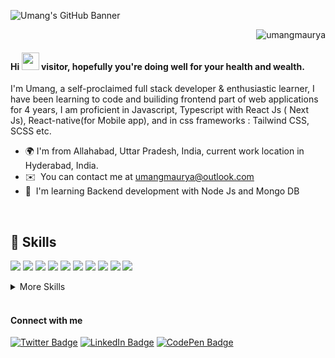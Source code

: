 ![Umang's GitHub Banner](./Assets/banner.gif)

<p align="right"> <img src="https://komarev.com/ghpvc/?username=umangmaurya&label=Profile%20views&color=FFBF00&style=for-the-badge" alt="umangmaurya" /> </p>


<h4> Hi  <img src="https://raw.githubusercontent.com/aemmadi/aemmadi/master/wave.gif" width="28px"> visitor, hopefully you're doing well for your health and wealth.</h4>

I'm Umang, a self-proclaimed full stack developer & enthusiastic learner,
I have been learning to code and builiding frontend part of web applications for 4 years, I am proficient in Javascript, Typescript with React Js ( Next Js), React-native(for Mobile app), and in css frameworks : Tailwind CSS, SCSS etc.

* 🌍  I'm from Allahabad, Uttar Pradesh, India, current work location in Hyderabad, India.
* ✉️  You can contact me at [umangmaurya@outlook.com](mailto:umangmaurya@outlook.com)
* 🧠  I'm learning Backend development with Node Js and Mongo DB

<br>

## 💼 Skills

![](https://img.shields.io/badge/Code-JavaScript-informational?style=for-the-badge&logo=JavaScript&logoColor=white&color=blueviolet)
![](https://img.shields.io/badge/Code-TypeScript-informational?style=for-the-badge&logo=TypeScript&logoColor=white&color=blueviolet)
![](https://img.shields.io/badge/Code-React-informational?style=for-the-badge&logo=react&logoColor=white&color=blueviolet)
![](https://img.shields.io/badge/Code-ReactNative-informational?style=for-the-badge&logo=react&logoColor=white&color=blueviolet)
![](https://img.shields.io/badge/Code-Redux-informational?style=for-the-badge&logo=Redux&logoColor=white&color=blueviolet)
![](https://img.shields.io/badge/Framework-NextJS-informational?style=for-the-badge&logo=Next&logoColor=white&color=blueviolet)
![](https://img.shields.io/badge/Code-NodeJs-informational?style=for-the-badge&logo=Node&logoColor=white&color=blueviolet)
![](https://img.shields.io/badge/Code-Java-informational?style=for-the-badge&logo=Java&logoColor=white&color=blueviolet)
![](https://img.shields.io/badge/Database-MySQL-informational?style=for-the-badge&logo=MySQL&logoColor=white&color=blueviolet)
![](https://img.shields.io/badge/Database-MongoDB-informational?style=for-the-badge&logo=MongoDB&logoColor=white&color=blueviolet)




<details>
<summary>More Skills</summary>
<br>

![](https://img.shields.io/badge/Style-CSS-informational?style=for-the-badge&logo=css3&logoColor=white&color=4AB197)
![](https://img.shields.io/badge/Style-Tailwind-informational?style=for-the-badge&logo=Tailwind-CSS&logoColor=white&color=4AB197)
![](https://img.shields.io/badge/Style-Sass-informational?style=for-the-badge&logo=Sass&logoColor=white&color=4AB197)

<br>

![](https://img.shields.io/badge/Test-Jasmine-informational?style=for-the-badge&logo=Jasmine&logoColor=white&color=4AB197)
![](https://img.shields.io/badge/Test-Jest-informational?style=for-the-badge&logo=jest&logoColor=white&color=4AB197)
![](https://img.shields.io/badge/Test-Mocha-informational?style=for-the-badge&logo=Mocha&logoColor=white&color=4AB197)

<br>

![](https://img.shields.io/badge/Tools-NPM-informational?style=for-the-badge&logo=npm&logoColor=white&color=4AB197)
![](https://img.shields.io/badge/Tools-Postman-informational?style=for-the-badge&logo=Postman&logoColor=white&color=4AB197)
![](https://img.shields.io/badge/Tools-GitHub-informational?style=for-the-badge&logo=GitHub&logoColor=white&color=4AB197)
![](https://img.shields.io/badge/Tools-Bitbucket-informational?style=for-the-badge&logo=Bitbucket&logoColor=white&color=4AB197)
![](https://img.shields.io/badge/Tools-Jira-informational?style=for-the-badge&logo=Jira-Software&logoColor=white&color=4AB197)


</details>

<br>

<h4>Connect with me </h4>


[![Twitter Badge](https://img.shields.io/badge/Twitter-Profile-informational?style=for-the-badge&logo=twitter&logoColor=white&color=1CA2F1)](https://twitter.com/umangmaurya30)
[![LinkedIn Badge](https://img.shields.io/badge/LinkedIn-Profile-informational?style=for-the-badge&logo=linkedin&logoColor=white&color=0D76A8)](https://linkedin.com/in/umang-ethan-bourne/)
[![CodePen Badge](https://img.shields.io/badge/CodePen-Profile-informational?style=for-the-badge&logo=codepen&logoColor=white&color=black)](https://codepen.io/umang-maurya)


